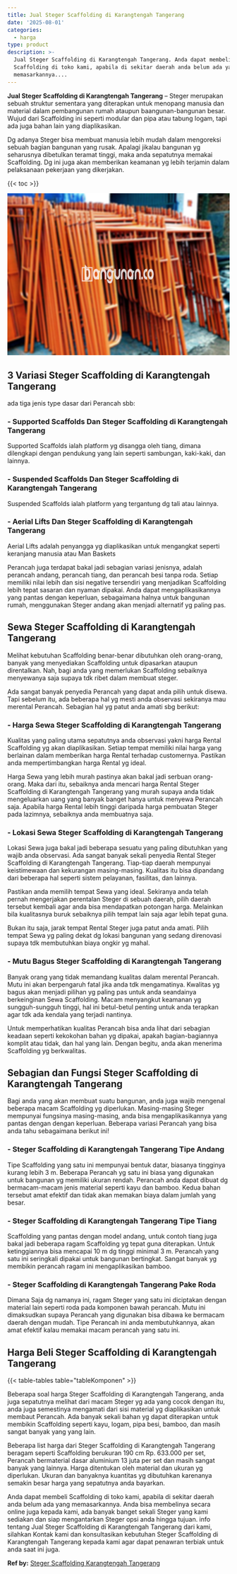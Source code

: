 ```yaml
---
title: Jual Steger Scaffolding di Karangtengah Tangerang
date: '2025-08-01'
categories:
  - harga
type: product
description: >-
  Jual Steger Scaffolding di Karangtengah Tangerang. Anda dapat membeli
  Scaffolding di toko kami, apabila di sekitar daerah anda belum ada yang
  memasarkannya....
---
```


**Jual Steger Scaffolding di Karangtengah Tangerang** – Steger merupakan sebuah struktur sementara yang diterapkan untuk menopang manusia dan material dalam pembangunan rumah ataupun baangunan-bangunan besar. Wujud dari Scaffolding ini seperti modular dan pipa atau tabung logam, tapi ada juga bahan lain yang diaplikasikan.

Dg adanya Steger bisa membuat manusia lebih mudah dalam mengoreksi sebuah bagian bangunan yang rusak. Apalagi jikalau bangunan yg seharusnya dibetulkan teramat tinggi, maka anda sepatutnya memakai Scaffolding. Dg ini juga akan memberikan keamanan yg lebih terjamin dalam pelaksanaan pekerjaan yang dikerjakan.

{{< toc >}}

![Jual Steger Scaffolding di Karangtengah Tangerang](/images/sewa-scaffolding-steger-06.png)

## 3 Variasi Steger Scaffolding di Karangtengah Tangerang

ada tiga jenis type dasar dari Perancah sbb:

### \- Supported Scaffolds Dan Steger Scaffolding di Karangtengah Tangerang

Supported Scaffolds ialah platform yg disangga oleh tiang, dimana dilengkapi dengan pendukung yang lain seperti sambungan, kaki-kaki, dan lainnya.

### \- Suspended Scaffolds Dan Steger Scaffolding di Karangtengah Tangerang

Suspended Scaffolds ialah platform yang tergantung dg tali atau lainnya.

### \- Aerial Lifts Dan Steger Scaffolding di Karangtengah Tangerang

Aerial Lifts adalah penyangga yg diaplikasikan untuk mengangkat seperti keranjang manusia atau Man Baskets

Perancah juga terdapat bakal jadi sebagian variasi jenisnya, adalah perancah andang, perancah tiang, dan perancah besi tanpa roda. Setiap memiliki nilai lebih dan sisi negative tersendiri yang menjadikan Scaffolding lebih tepat sasaran dan nyaman dipakai. Anda dapat mengaplikasikannya yang pantas dengan keperluan, sebagaimana halnya untuk bangunan rumah, menggunakan Steger andang akan menjadi alternatif yg paling pas.

## Sewa Steger Scaffolding di Karangtengah Tangerang

Melihat kebutuhan Scaffolding benar-benar dibutuhkan oleh orang-orang, banyak yang menyediakan Scaffolding untuk dipasarkan ataupun direntalkan. Nah, bagi anda yang memerlukan Scaffolding sebaiknya menyewanya saja supaya tdk ribet dalam membuat steger.

Ada sangat banyak penyedia Perancah yang dapat anda pilih untuk disewa. Tapi sebelum itu, ada beberapa hal yg mesti anda observasi sekiranya mau merental Perancah. Sebagian hal yg patut anda amati sbg berikut:

### \- Harga Sewa Steger Scaffolding di Karangtengah Tangerang

Kualitas yang paling utama sepatutnya anda observasi yakni harga Rental Scaffolding yg akan diaplikasikan. Setiap tempat memiliki nilai harga yang berlainan dalam memberikan harga Rental terhadap customernya. Pastikan anda mempertimbangkan harga Rental yg ideal.

Harga Sewa yang lebih murah pastinya akan bakal jadi serbuan orang-orang. Maka dari itu, sebaiknya anda mencari harga Rental Steger Scaffolding di Karangtengah Tangerang yang murah supaya anda tidak mengeluarkan uang yang banyak banget hanya untuk menyewa Perancah saja. Apabila harga Rental lebih tinggi daripada harga pembuatan Steger pada lazimnya, sebaiknya anda membuatnya saja.

### \- Lokasi Sewa Steger Scaffolding di Karangtengah Tangerang

Lokasi Sewa juga bakal jadi beberapa sesuatu yang paling dibutuhkan yang wajib anda observasi. Ada sangat banyak sekali penyedia Rental Steger Scaffolding di Karangtengah Tangerang. Tiap-tiap daerah mempunyai keistimewaan dan kekurangan masing-masing. Kualitas itu bisa dipandang dari beberapa hal seperti sistem pelayanan, fasilitas, dan lainnya.

Pastikan anda memilih tempat Sewa yang ideal. Sekiranya anda telah pernah mengerjakan perentalan Steger di sebuah daerah, pilih daerah tersebut kembali agar anda bisa mendapatkan potongan harga. Melainkan bila kualitasnya buruk sebaiknya pilih tempat lain saja agar lebih tepat guna.

Bukan itu saja, jarak tempat Rental Steger juga patut anda amati. Pilih tempat Sewa yg paling dekat dg lokasi bangunan yang sedang direnovasi supaya tdk membutuhkan biaya ongkir yg mahal.

### \- Mutu Bagus Steger Scaffolding di Karangtengah Tangerang

Banyak orang yang tidak memandang kualitas dalam merental Perancah. Mutu ini akan berpengaruh fatal jika anda tdk mengamatinya. Kwalitas yg bagus akan menjadi pilihan yg paling pas untuk anda seandainya berkeinginan Sewa Scaffolding. Macam menyangkut keamanan yg sungguh-sungguh tinggi, hal ini betul-betul penting untuk anda terapkan agar tdk ada kendala yang terjadi nantinya.

Untuk memperhatikan kualitas Perancah bisa anda lihat dari sebagian keadaan seperti kekokohan bahan yg dipakai, apakah bagian-bagiannya komplit atau tidak, dan hal yang lain. Dengan begitu, anda akan menerima Scaffolding yg berkwalitas.

## Sebagian dan Fungsi Steger Scaffolding di Karangtengah Tangerang

Bagi anda yang akan membuat suatu bangunan, anda juga wajib mengenal beberapa macam Scaffolding yg diperlukan. Masing-masing Steger mempunyai fungsinya masing-masing, anda bisa mengaplikasikannya yang pantas dengan dengan keperluan. Beberapa variasi Perancah yang bisa anda tahu sebagaimana berikut ini!

### \- Steger Scaffolding di Karangtengah Tangerang Tipe Andang

Tipe Scaffolding yang satu ini mempunyai bentuk datar, biasanya tingginya kurang lebih 3 m. Beberapa Perancah yg satu ini biasa yang digunakan untuk bangunan yg memiliki ukuran rendah. Perancah anda dapat dibuat dg bermacam-macam jenis material seperti kayu dan bamboo. Kedua bahan tersebut amat efektif dan tidak akan memakan biaya dalam jumlah yang besar.

### \- Steger Scaffolding di Karangtengah Tangerang Tipe Tiang

Scaffolding yang pantas dengan model andang, untuk contoh tiang juga bakal jadi beberapa ragam Scaffolding yg tepat guna diterapkan. Untuk ketinggiannya bisa mencapai 10 m dg tinggi minimal 3 m. Perancah yang satu ini seringkali dipakai untuk bangunan bertingkat. Sangat banyak yg membikin perancah ragam ini mengaplikasikan bamboo.

### \- Steger Scaffolding di Karangtengah Tangerang Pake Roda

Dimana Saja dg namanya ini, ragam Steger yang satu ini diciptakan dengan material lain seperti roda pada komponen bawah perancah. Mutu ini dimaksudkan supaya Perancah yang digunakan bisa dibawa ke bermacam daerah dengan mudah. Tipe Perancah ini anda membutuhkannya, akan amat efektif kalau memakai macam perancah yang satu ini.

## Harga Beli Steger Scaffolding di Karangtengah Tangerang

{{< table-tables table="tableKomponen" >}}

Beberapa soal harga Steger Scaffolding di Karangtengah Tangerang, anda juga sepatutnya melihat dari macam Steger yg ada yang cocok dengan itu, anda juga semestinya mengamati dari sisi material yg diaplikasikan untuk membaut Perancah. Ada banyak sekali bahan yg dapat diterapkan untuk membikin Scaffolding seperti kayu, logam, pipa besi, bamboo, dan masih sangat banyak yang yang lain.

Beberapa list harga dari Steger Scaffolding di Karangtengah Tangerang beragam seperti Scaffolding berukuran 190 cm Rp. 633.000 per set, Perancah bermaterial dasar aluminium 13 juta per set dan masih sangat banyak yang lainnya. Harga ditentukan oleh material dan ukuran yg diperlukan. Ukuran dan banyaknya kuantitas yg dibutuhkan karenanya semakin besar harga yang sepatutnya anda bayarkan.

Anda dapat membeli Scaffolding di toko kami, apabila di sekitar daerah anda belum ada yang memasarkannya. Anda bisa membelinya secara online juga kepada kami, ada banyak banget sekali Steger yang kami sediakan dan siap mengantarkan Steger opsi anda hingga tujuan. info tentang Jual Steger Scaffolding di Karangtengah Tangerang dari kami, silahkan Kontak kami dan konsultasikan kebutuhan Steger Scaffolding di Karangtengah Tangerang kepada kami agar dapat penawran terbiak untuk anda saat ini juga.

**Ref by:** [Steger Scaffolding Karangtengah Tangerang](https://id.wikipedia.org/wiki/Steger)

